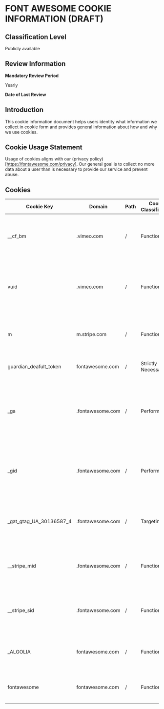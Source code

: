 # FONT AWESOME COOKIE INFORMATION (DRAFT)

## Classification Level
Publicly available

## Review Information

__Mandatory Review Period__

Yearly

__Date of Last Review__



## Introduction

This cookie information document helps users identity what information we collect in cookie form and provides general 
information about how and why we use cookies.

## Cookie Usage Statement

Usage of cookies aligns with our (privacy policy)[https://fontawesome.com/privacy]. Our general goal is to collect no more 
data about a user than is necessary to provide our service and prevent abuse.

## Cookies 

| Cookie Key | Domain | Path | Cookie Classification | Cookie Type | Expiration | Description |
|------------|--------|------|-----------------------|-------------|------------|-------------|
| __cf_bm | .vimeo.com | / | Functionality | Third-party | 30 minutes | This cookie is used by Cloudflare to distinguish between humans and bots. |
| vuid | .vimeo.com | / | Functionality | Third-party | 2 years | Vimeo installs this cookie to collect tracking information by setting a unique ID to embed videos to the website. |
| m | m.stripe.com | / | Functionality | Third-party | 2 years | This cookie is used to manage payment activities with Stripe. |
| guardian_deafult_token | fontawesome.com | / | Strictly Necessary | First-party | 3 months | This cookie is set after login and used for authentication. |
| _ga | .fontawesome.com | / | Performance | First-party | 2 years | This cookie is used to distinguish unique users by assigning a randomly generated number as a client identifier. |
| _gid | .fontawesome.com | / | Performance | First-party | 1 day | This cookie stores and updates a unique value for each page visited and is used to count and track pageviews. |
| _gat_gtag_UA_30136587_4 | .fontawesome.com | / | Targeting | First-party | 2 hours | This cookie is part of Google Analytics and is used to limit requests (throttle request rate). |
| __stripe_mid | .fontawesome.com | / | Functionality | First-party | 1 year | This cookie is part of a fraud prevention measure in Stripe's payment service. |
| __stripe_sid | .fontawesome.com | / | Functionality | First-party | 30 minutes | This cookie is part of a fraud prevention measure in Stripe's payment service. | 
| _ALGOLIA | fontawesome.com | / | Functionality | First-party | 6 months | This cookie is used to manage Algolia search within Font Awesome. |
| fontawesome | fontawesome.com | / | Functionality | First-party | Session | This cookie manages session state within Font Awesome. |
